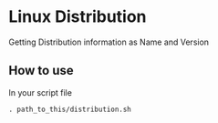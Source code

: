 # Linux Distribution
Getting Distribution information as Name and Version

## How to use
In your script file

    . path_to_this/distribution.sh
